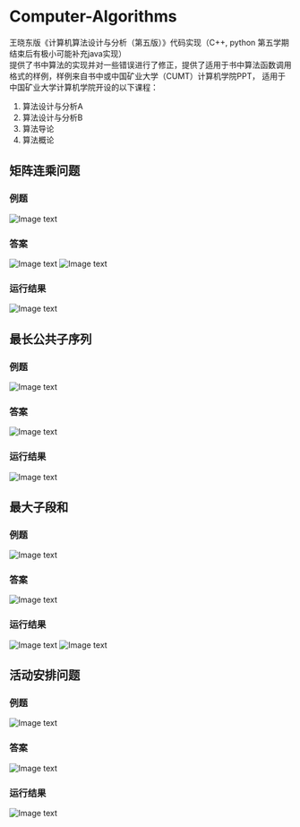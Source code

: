 # Computer-Algorithms
王晓东版《计算机算法设计与分析（第五版）》代码实现（C++, python 第五学期结束后有极小可能补充java实现）  
提供了书中算法的实现并对一些错误进行了修正，提供了适用于书中算法函数调用格式的样例，样例来自书中或中国矿业大学（CUMT）计算机学院PPT，
适用于中国矿业大学计算机学院开设的以下课程：
1. 算法设计与分析A
2. 算法设计与分析B
3. 算法导论
4. 算法概论
## 矩阵连乘问题
### 例题
![Image text](https://github.com/AoiDarcy/Computer-Algorithms/blob/main/README.assets/%E7%9F%A9%E9%98%B5%E8%BF%9E%E4%B9%98%E9%97%AE%E9%A2%981.png)
### 答案
![Image text](https://github.com/AoiDarcy/Computer-Algorithms/blob/main/README.assets/%E7%9F%A9%E9%98%B5%E8%BF%9E%E4%B9%98%E9%97%AE%E9%A2%982.png)
![Image text](https://github.com/AoiDarcy/Computer-Algorithms/blob/main/README.assets/%E7%9F%A9%E9%98%B5%E8%BF%9E%E4%B9%98%E9%97%AE%E9%A2%983.png)
### 运行结果
![Image text](https://github.com/AoiDarcy/Computer-Algorithms/blob/main/README.assets/%E7%9F%A9%E9%98%B5%E8%BF%9E%E4%B9%98%E9%97%AE%E9%A2%984.png)

## 最长公共子序列
### 例题
![Image text](https://github.com/AoiDarcy/Computer-Algorithms/blob/main/README.assets/%E6%9C%80%E9%95%BF%E5%85%AC%E5%85%B1%E5%AD%90%E5%BA%8F%E5%88%971.png)
### 答案
![Image text](https://github.com/AoiDarcy/Computer-Algorithms/blob/main/README.assets/%E6%9C%80%E9%95%BF%E5%85%AC%E5%85%B1%E5%AD%90%E5%BA%8F%E5%88%972.png)
### 运行结果
![Image text](https://github.com/AoiDarcy/Computer-Algorithms/blob/main/README.assets/%E6%9C%80%E9%95%BF%E5%85%AC%E5%85%B1%E5%AD%90%E5%BA%8F%E5%88%973.png)

## 最大子段和
### 例题
![Image text](https://github.com/AoiDarcy/Computer-Algorithms/blob/main/README.assets/%E6%9C%80%E5%A4%A7%E5%AD%90%E6%AE%B5%E5%92%8C1.png)
### 答案
![Image text](https://github.com/AoiDarcy/Computer-Algorithms/blob/main/README.assets/%E6%9C%80%E5%A4%A7%E5%AD%90%E6%AE%B5%E5%92%8C2.png)
### 运行结果
![Image text](https://github.com/AoiDarcy/Computer-Algorithms/blob/main/README.assets/%E6%9C%80%E5%A4%A7%E5%AD%90%E6%AE%B5%E5%92%8C3.png)
![Image text](https://github.com/AoiDarcy/Computer-Algorithms/blob/main/README.assets/%E6%9C%80%E5%A4%A7%E5%AD%90%E6%AE%B5%E5%92%8C4.png)

## 活动安排问题
### 例题
![Image text](https://github.com/AoiDarcy/Computer-Algorithms/blob/main/README.assets/%E6%B4%BB%E5%8A%A8%E5%AE%89%E6%8E%92%E9%97%AE%E9%A2%981.png)
### 答案
![Image text](https://github.com/AoiDarcy/Computer-Algorithms/blob/main/README.assets/%E6%B4%BB%E5%8A%A8%E5%AE%89%E6%8E%92%E9%97%AE%E9%A2%982.png)
### 运行结果
![Image text](https://github.com/AoiDarcy/Computer-Algorithms/blob/main/README.assets/%E6%B4%BB%E5%8A%A8%E5%AE%89%E6%8E%92%E9%97%AE%E9%A2%983.png)
